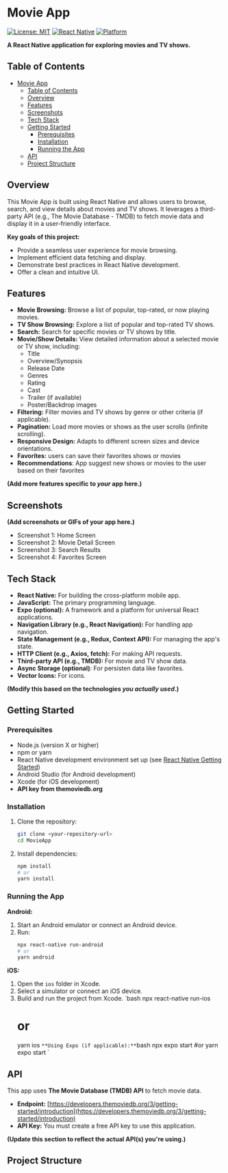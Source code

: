 # Movie App

[![License: MIT](https://img.shields.io/badge/License-MIT-yellow.svg)](https://opensource.org/licenses/MIT)
[![React Native](https://img.shields.io/badge/React%20Native-v0.70+-blue.svg)](https://reactnative.dev/)
[![Platform](https://img.shields.io/badge/Platform-iOS%20%7C%20Android-brightgreen.svg)](https://reactnative.dev/docs/environment-setup)

**A React Native application for exploring movies and TV shows.**

## Table of Contents

- [Movie App](#movie-app)
  - [Table of Contents](#table-of-contents)
  - [Overview](#overview)
  - [Features](#features)
  - [Screenshots](#screenshots)
  - [Tech Stack](#tech-stack)
  - [Getting Started](#getting-started)
    - [Prerequisites](#prerequisites)
    - [Installation](#installation)
    - [Running the App](#running-the-app)
  - [API](#api)
  - [Project Structure](#project-structure)

## Overview

This Movie App is built using React Native and allows users to browse, search, and view details about movies and TV shows. It leverages a third-party API (e.g., The Movie Database - TMDB) to fetch movie data and display it in a user-friendly interface.

**Key goals of this project:**

- Provide a seamless user experience for movie browsing.
- Implement efficient data fetching and display.
- Demonstrate best practices in React Native development.
- Offer a clean and intuitive UI.

## Features

- **Movie Browsing:** Browse a list of popular, top-rated, or now playing movies.
- **TV Show Browsing:** Explore a list of popular and top-rated TV shows.
- **Search:** Search for specific movies or TV shows by title.
- **Movie/Show Details:** View detailed information about a selected movie or TV show, including:
  - Title
  - Overview/Synopsis
  - Release Date
  - Genres
  - Rating
  - Cast
  - Trailer (if available)
  - Poster/Backdrop images
- **Filtering:** Filter movies and TV shows by genre or other criteria (if applicable).
- **Pagination:** Load more movies or shows as the user scrolls (infinite scrolling).
- **Responsive Design:** Adapts to different screen sizes and device orientations.
- **Favorites:** users can save their favorites shows or movies
- **Recommendations**: App suggest new shows or movies to the user based on their favorites

**(Add more features specific to _your_ app here.)**

## Screenshots

**(Add screenshots or GIFs of your app here.)**

- Screenshot 1: Home Screen
- Screenshot 2: Movie Detail Screen
- Screenshot 3: Search Results
- Screenshot 4: Favorites Screen

## Tech Stack

- **React Native:** For building the cross-platform mobile app.
- **JavaScript:** The primary programming language.
- **Expo (optional):** A framework and a platform for universal React applications.
- **Navigation Library (e.g., React Navigation):** For handling app navigation.
- **State Management (e.g., Redux, Context API):** For managing the app's state.
- **HTTP Client (e.g., Axios, fetch):** For making API requests.
- **Third-party API (e.g., TMDB):** For movie and TV show data.
- **Async Storage (optional)**: For persisten data like favorites.
- **Vector Icons:** For icons.

**(Modify this based on the technologies _you actually used_.)**

## Getting Started

### Prerequisites

- Node.js (version X or higher)
- npm or yarn
- React Native development environment set up (see [React Native Getting Started](https://reactnative.dev/docs/environment-setup))
- Android Studio (for Android development)
- Xcode (for iOS development)
- **API key from themoviedb.org**

### Installation

1.  Clone the repository:
    ```bash
    git clone <your-repository-url>
    cd MovieApp
    ```
2.  Install dependencies:
    ```bash
    npm install
    # or
    yarn install
    ```

### Running the App

**Android:**

1.  Start an Android emulator or connect an Android device.
2.  Run:
    ```bash
    npx react-native run-android
    # or
    yarn android
    ```

**iOS:**

1.  Open the `ios` folder in Xcode.
2.  Select a simulator or connect an iOS device.
3.  Build and run the project from Xcode.
    `bash
    npx react-native run-ios
    # or
    yarn ios
    `
    **Using Expo (if applicable):**
    `bash
    npx expo start
    #or
    yarn expo start
    `

## API

This app uses **The Movie Database (TMDB) API** to fetch movie data.

- **Endpoint:** [https://developers.themoviedb.org/3/getting-started/introduction](https://developers.themoviedb.org/3/getting-started/introduction)
- **API Key:** You must create a free API key to use this application.

**(Update this section to reflect the actual API(s) you're using.)**

## Project Structure
